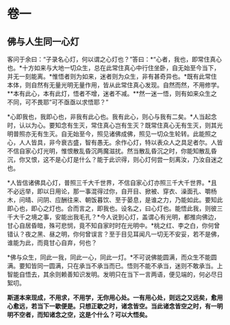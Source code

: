 # 卷一

## 佛与人生同一心灯

客问于余曰：“子录名心灯，何以谓之心灯也？”答曰：*“心者，我也，即常住真心也。*十方如来与大地一切众生，总在此常住真心中行住坐卧，自无始至今当下，并无一刻能离。*惟悟者则为如来，迷者则为众生，非有甚奇异也。*既有此常住本体，则自然有无量光明无量作用，皆从此常住真心发现。自然而然，不用修学。**本有此心，本有此灯，悟者不增，迷者不减。**然一迷一悟，则有如来众生之不同，可不畏耶”可不亟亟以求悟耶？”

*心即我也，我即心也，非我有此心也。我有此心，则心与我有二矣。*人当起念时，认以为心。要知念有生灭，常住真心岂有生灭？既常住真心无有生灭，则其光明普照亦无有生灭。自无始至今，照见诸佛成佛，照见一切众生轮转。此能照之心，人人皆具，非今衰古盛，智有愚无。余作心灯，特以表众人之具足者尔。人皆不信自家心灯光明，惟恨散乱昏沉两魔滋扰。然当散乱昏沉之时，你能知散乱昏沉，你又恨，这不是心灯是什么？能于此识得，则心灯何尝一刻离汝，乃汝自迷之也。

*人皆信诸佛具心灯，普照三千大千世界，不信自家心灯亦照三千大千世界。*且不必远举，即以日用论，那一事混得过你，自开目、掀被、穿衣、澡面孔、嚼杨木，问晴、问阴、应酬往来、朝饭暮饮、至于晏息，是谁之力，乃能如此。要知此即心也，即心之灯也。合而言之，即我也。设名之，曰心灯也。能悟此我，则彼三千大千之境之事，安能出我毛孔？*今人说到心灯，盖谓心有光明，都推向佛边，甘心自居昏暗，殊可悲悯，竟不知自家时时在光明中。*桃之红、李之白，你何曾错认？夜之黑、昼之明，你何曾误言？至于目见耳闻凡一切无不安妥，若不是佛，谁能为此，而竟甘心自弃，何也？

*佛与众生，同此一我，同此一心，同此一灯。*不可说佛能圆满，而众生不能圆满。要知皆同一圆满，只在承当不承当而已。悟则不能不承当，迷则不敢承当。上智能自悟去，其余则赖善知识发明。发明只在当下一言两语，便见端的，何必尽日絮叨。

**斯道本来现成，不用求，不用学，无你用心处。一有用心处，则远之又远矣，愈用心愈远，若当下一歇便是。只想正歇之时，诸念皆空。当此诸念皆空之时，有一明明不空者，而知诸念之空，这是个什么？可以大悟矣。**
